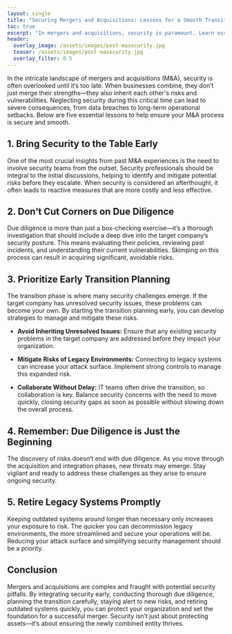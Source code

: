 ```yaml
---
layout: single
title: "Securing Mergers and Acquisitions: Lessons for a Smooth Transition"
toc: true
excerpt: "In mergers and acquisitions, security is paramount. Learn essential strategies to protect your organization during these complex transitions."
header:
  overlay_image: /assets/images/post-masecurity.jpg
  teaser: /assets/images/post-masecurity.jpg
  overlay_filter: 0.5
---
```


In the intricate landscape of mergers and acquisitions (M&A), security is often overlooked until it’s too late. When businesses combine, they don’t just merge their strengths—they also inherit each other's risks and vulnerabilities. Neglecting security during this critical time can lead to severe consequences, from data breaches to long-term operational setbacks. Below are five essential lessons to help ensure your M&A process is secure and smooth.

## 1. Bring Security to the Table Early

One of the most crucial insights from past M&A experiences is the need to involve security teams from the outset. Security professionals should be integral to the initial discussions, helping to identify and mitigate potential risks before they escalate. When security is considered an afterthought, it often leads to reactive measures that are more costly and less effective.

## 2. Don’t Cut Corners on Due Diligence

Due diligence is more than just a box-checking exercise—it’s a thorough investigation that should include a deep dive into the target company’s security posture. This means evaluating their policies, reviewing past incidents, and understanding their current vulnerabilities. Skimping on this process can result in acquiring significant, avoidable risks.

## 3. Prioritize Early Transition Planning

The transition phase is where many security challenges emerge. If the target company has unresolved security issues, these problems can become your own. By starting the transition planning early, you can develop strategies to manage and mitigate these risks.

- **Avoid Inheriting Unresolved Issues:** Ensure that any existing security problems in the target company are addressed before they impact your organization.
  
- **Mitigate Risks of Legacy Environments:** Connecting to legacy systems can increase your attack surface. Implement strong controls to manage this expanded risk.

- **Collaborate Without Delay:** IT teams often drive the transition, so collaboration is key. Balance security concerns with the need to move quickly, closing security gaps as soon as possible without slowing down the overall process.

## 4. Remember: Due Diligence is Just the Beginning

The discovery of risks doesn’t end with due diligence. As you move through the acquisition and integration phases, new threats may emerge. Stay vigilant and ready to address these challenges as they arise to ensure ongoing security.

## 5. Retire Legacy Systems Promptly

Keeping outdated systems around longer than necessary only increases your exposure to risk. The quicker you can decommission legacy environments, the more streamlined and secure your operations will be. Reducing your attack surface and simplifying security management should be a priority.

## Conclusion

Mergers and acquisitions are complex and fraught with potential security pitfalls. By integrating security early, conducting thorough due diligence, planning the transition carefully, staying alert to new risks, and retiring outdated systems quickly, you can protect your organization and set the foundation for a successful merger. Security isn’t just about protecting assets—it’s about ensuring the newly combined entity thrives.
